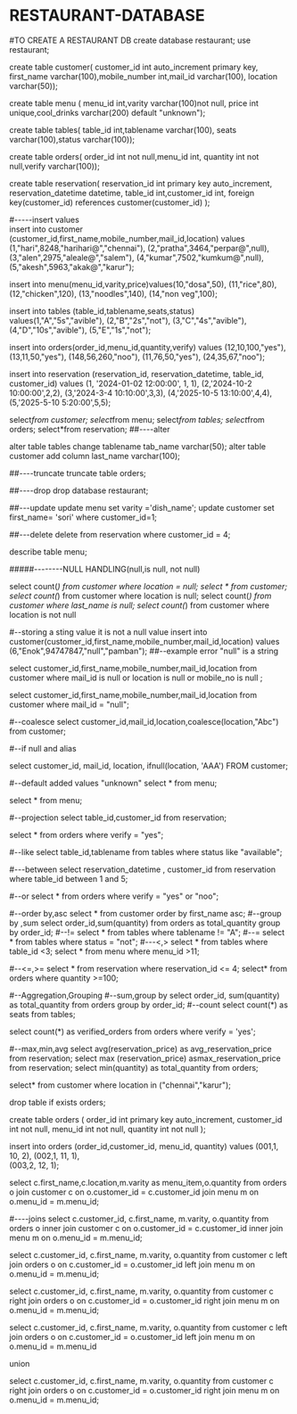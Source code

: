 # RESTAURANT-DATABASE
#TO CREATE A RESTAURANT DB
create database restaurant;
use restaurant;

create table customer(
customer_id int auto_increment primary key,
first_name varchar(100),mobile_number int,mail_id varchar(100), location varchar(50));

create table menu (
menu_id int,varity varchar(100)not null,
price int unique,cool_drinks varchar(200) default "unknown");
     
create table tables(
table_id int,tablename varchar(100),
seats varchar(100),status varchar(100));
     
create table orders(
order_id int not null,menu_id int,
quantity int not null,verify varchar(100));
     
create table reservation(
reservation_id int primary key auto_increment,
reservation_datetime datetime,
table_id int,customer_id int,
foreign key(customer_id) references customer(customer_id) );

#-----insert values    
insert into customer (customer_id,first_name,mobile_number,mail_id,location)
values (1,"hari",8248,"harihari@","chennai"),
(2,"pratha",3464,"perpar@",null),
(3,"alen",2975,"aleale@","salem"),
(4,"kumar",7502,"kumkum@",null),
(5,"akesh",5963,"akak@","karur");

insert into menu(menu_id,varity,price)values(10,"dosa",50),
(11,"rice",80),
(12,"chicken",120),
(13,"noodles",140),
(14,"non veg",100);
     
insert into tables (table_id,tablename,seats,status)
values(1,"A","5s","avible"),
(2,"B","2s","not"),
(3,"C","4s","avible"),
(4,"D","10s","avible"),
(5,"E","1s","not");
     
insert into orders(order_id,menu_id,quantity,verify)
values (12,10,100,"yes"),
(13,11,50,"yes"),
(148,56,260,"noo"),
(11,76,50,"yes"),
(24,35,67,"noo");

insert into reservation (reservation_id, reservation_datetime, table_id, customer_id) 
values (1, '2024-01-02 12:00:00', 1, 1),
(2,'2024-10-2 10:00:00',2,2),
(3,'2024-3-4 10:10:00',3,3),
(4,'2025-10-5 13:10:00',4,4),
(5,'2025-5-10 5:20:00',5,5);
     
 select*from customer;
 select*from menu;
 select*from tables;
 select*from orders;
 select*from reservation;
##----alter
     
 alter table tables change tablename tab_name varchar(50);
 alter table customer add column last_name varchar(100);
 
 ##----truncate
 truncate table orders;
 
 ##----drop
 drop database restaurant;
 
 ##---update
 update menu set varity ='dish_name';
 update customer set first_name= 'sori' where customer_id=1;
 
 ##---delete
 delete from reservation where customer_id = 4;
 
 describe table menu;
 
 #####--------NULL HANDLING(null,is null, not null)
 
select count(*) from customer where location = null;
select * from customer;
select count(*) from customer where location is null;
select count(*) from customer where last_name is null;
select count(*) from customer where location is not null

#--storing a sting value it is not a null value
insert into customer(customer_id,first_name,mobile_number,mail_id,location)
values (6,"Enok",94747847,"null","pamban");
##--example error "null" is a string

select customer_id,first_name,mobile_number,mail_id,location
from customer
where mail_id is null or
location is null or mobile_no is null ;

select customer_id,first_name,mobile_number,mail_id,location
from customer
where mail_id =  "null";

#--coalesce
select customer_id,mail_id,location,coalesce(location,"Abc")
from customer;
 
 #--if null and alias
 
select customer_id,
       mail_id,
       location,
       ifnull(location, 'AAA')
FROM customer;

#--default added values "unknown"
select * from menu;

 select * from menu;

 #--projection
 select table_id,customer_id from reservation;
 
 select * from orders where verify = "yes";
 
 #--like
 select table_id,tablename from tables where status like "available";
 
 #---between
select reservation_datetime , customer_id from reservation where table_id between 1 and 5;
 
#--or
select * from orders where verify = "yes" or "noo";

#--order by,asc
select * from customer order by first_name  asc;
#--group by ,sum
select order_id,sum(quantity) from orders as total_quantity group by order_id;
#--!=
select * from tables where tablename != "A";
#--=
select * from tables where status = "not";
#---<,>
select * from tables where table_id <3;
select * from menu where menu_id >11;

#--<=,>=
select * from reservation where reservation_id <= 4;
select* from orders where quantity >=100;

#--Aggregation,Grouping
#--sum,group by
select order_id, sum(quantity) as total_quantity
from orders 
group by order_id;
#--count
select count(*) as seats
from tables;

select count(*) as verified_orders
from orders
where verify = 'yes';

#--max,min,avg
select avg(reservation_price) as avg_reservation_price from reservation;
select max (reservation_price) asmax_reservation_price
from reservation;
select min(quantity) as total_quantity from orders;

select* from customer where location in ("chennai","karur");


drop table if exists orders;

create table orders (
    order_id int primary key auto_increment,
    customer_id int not null,
    menu_id int not null,
    quantity int not null
);

insert into orders (order_id,customer_id, menu_id, quantity)
values
(001,1, 10, 2), 
(002,1, 11, 1),  
(003,2, 12, 1);   

select c.first_name,c.location,m.varity as menu_item,o.quantity
from orders o
join  customer c on o.customer_id = c.customer_id
join menu m on o.menu_id = m.menu_id;

#----joins
select c.customer_id, c.first_name, m.varity, o.quantity
from orders o
inner join customer c on o.customer_id = c.customer_id
inner join menu m on o.menu_id = m.menu_id;

select c.customer_id, c.first_name, m.varity, o.quantity
from customer c
left join orders o on c.customer_id = o.customer_id
left join menu m on o.menu_id = m.menu_id;

select c.customer_id, c.first_name, m.varity, o.quantity
from customer c
right join orders o on c.customer_id = o.customer_id
right join menu m on o.menu_id = m.menu_id;


select c.customer_id, c.first_name, m.varity, o.quantity
from customer c
left join orders o on c.customer_id = o.customer_id
left join menu m on o.menu_id = m.menu_id

union 

select c.customer_id, c.first_name, m.varity, o.quantity
from customer c
right join orders o on c.customer_id = o.customer_id
right join menu m on o.menu_id = m.menu_id;



